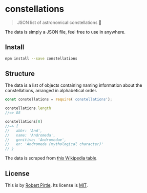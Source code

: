 # constellations

> JSON list of astronomical constellations :star2:

The data is simply a JSON file, feel free to use in anywhere.

## Install

```sh
npm install --save constellations
```

## Structure

The data is a list of objects containing naming information about the constellations, arranged in alphabetical order.

```js
const constellations = require('constellations');

constellations.length
//=> 88

constellations[0]
//=> {
//   abbr: 'And',
//   name: 'Andromeda',
//   genitive: 'Andromedae',
//   en: 'Andromeda (mythological character)'
// }
```

The data is scraped from [this Wikipedia table](https://en.wikipedia.org/wiki/88_modern_constellations#List).

## License

This is by [Robert Pirtle](jhttps://pirtle.xyz). Its license is [MIT](http://choosealicense.com/licenses/mit/).
